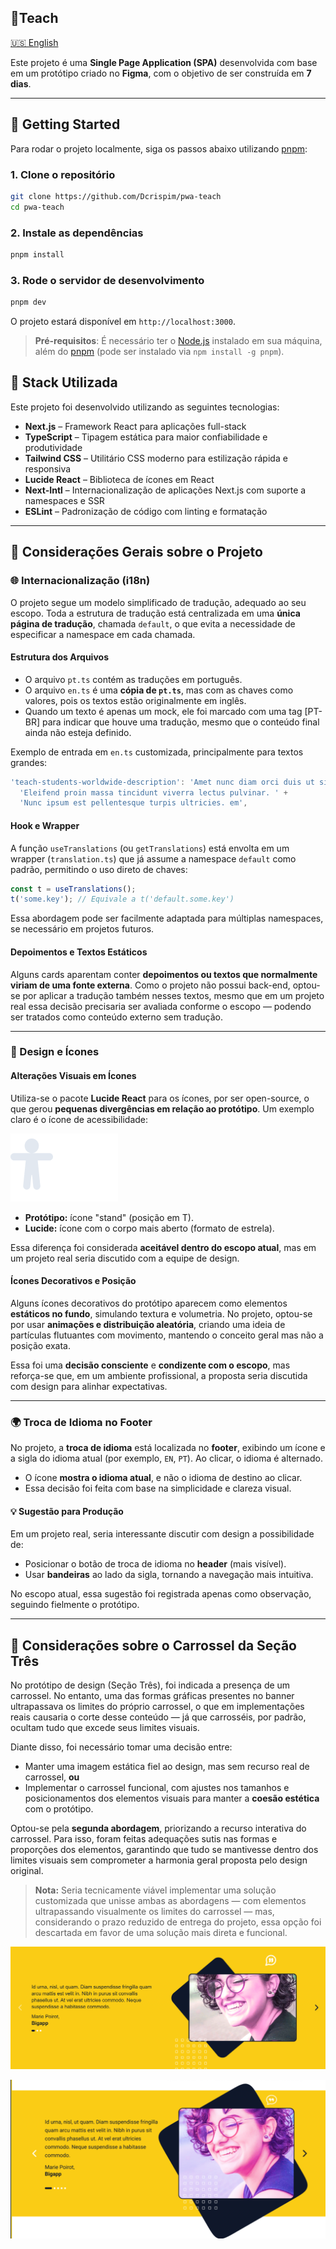 
## 📌Teach
[🇺🇸 English](README.md)

Este projeto é uma **Single Page Application (SPA)** desenvolvida com base em um protótipo criado no **Figma**, com o objetivo de ser construída em **7 dias**.

---

## 🚀 Getting Started

Para rodar o projeto localmente, siga os passos abaixo utilizando [pnpm](https://pnpm.io/):

### 1. Clone o repositório

```bash
git clone https://github.com/Dcrispim/pwa-teach
cd pwa-teach
```

### 2. Instale as dependências

```bash
pnpm install
```

### 3. Rode o servidor de desenvolvimento

```bash
pnpm dev
```

O projeto estará disponível em `http://localhost:3000`.

> **Pré-requisitos**: É necessário ter o [Node.js](https://nodejs.org/) instalado em sua máquina, além do [pnpm](https://pnpm.io/) (pode ser instalado via `npm install -g pnpm`).



## 🧱 Stack Utilizada

Este projeto foi desenvolvido utilizando as seguintes tecnologias:

- **Next.js** – Framework React para aplicações full-stack
- **TypeScript** – Tipagem estática para maior confiabilidade e produtividade
- **Tailwind CSS** – Utilitário CSS moderno para estilização rápida e responsiva
- **Lucide React** – Biblioteca de ícones em React
- **Next-Intl** – Internacionalização de aplicações Next.js com suporte a namespaces e SSR
- **ESLint** – Padronização de código com linting e formatação

---
## 📝 Considerações Gerais sobre o Projeto

### 🌐 Internacionalização (i18n)

O projeto segue um modelo simplificado de tradução, adequado ao seu escopo. Toda a estrutura de tradução está centralizada em uma **única página de tradução**, chamada `default`, o que evita a necessidade de especificar a namespace em cada chamada.

#### Estrutura dos Arquivos

- O arquivo `pt.ts` contém as traduções em português.
- O arquivo `en.ts` é uma **cópia de `pt.ts`**, mas com as chaves como valores, pois os textos estão originalmente em inglês.
- Quando um texto é apenas um mock, ele foi marcado com uma tag [PT-BR] para indicar que houve uma tradução, mesmo que o conteúdo final ainda não esteja definido.


Exemplo de entrada em `en.ts` customizada, principalmente para textos grandes:
```ts
'teach-students-worldwide-description': 'Amet nunc diam orci duis ut sit diam arcu, nec. ' +
  'Eleifend proin massa tincidunt viverra lectus pulvinar. ' +
  'Nunc ipsum est pellentesque turpis ultricies. em',
````

#### Hook e Wrapper

A função `useTranslations` (ou `getTranslations`) está envolta em um wrapper (`translation.ts`) que já assume a namespace `default` como padrão, permitindo o uso direto de chaves:

```ts
const t = useTranslations();
t('some.key'); // Equivale a t('default.some.key')
```

Essa abordagem pode ser facilmente adaptada para múltiplas namespaces, se necessário em projetos futuros.

#### Depoimentos e Textos Estáticos

Alguns cards aparentam conter **depoimentos ou textos que normalmente viriam de uma fonte externa**. Como o projeto não possui back-end, optou-se por aplicar a tradução também nesses textos, mesmo que em um projeto real essa decisão precisaria ser avaliada conforme o escopo — podendo ser tratados como conteúdo externo sem tradução.

---

### 🎨 Design e Ícones

#### Alterações Visuais em Ícones

Utiliza-se o pacote **Lucide React** para os ícones, por ser open-source, o que gerou **pequenas divergências em relação ao protótipo**. Um exemplo claro é o ícone de acessibilidade:

![Comparação](image.png)

* **Protótipo:** ícone "stand" (posição em T).
* **Lucide:** ícone com o corpo mais aberto (formato de estrela).

Essa diferença foi considerada **aceitável dentro do escopo atual**, mas em um projeto real seria discutido com a equipe de design.

#### Ícones Decorativos e Posição

Alguns ícones decorativos do protótipo aparecem como elementos **estáticos no fundo**, simulando textura e volumetria. No projeto, optou-se por usar **animações e distribuição aleatória**, criando uma ideia de partículas flutuantes com movimento, mantendo o conceito geral mas não a posição exata.

Essa foi uma **decisão consciente** e **condizente com o escopo**, mas reforça-se que, em um ambiente profissional, a proposta seria discutida com design para alinhar expectativas.

---

### 🌍 Troca de Idioma no Footer

No projeto, a **troca de idioma** está localizada no **footer**, exibindo um ícone e a sigla do idioma atual (por exemplo, `EN`, `PT`). Ao clicar, o idioma é alternado.

* O ícone **mostra o idioma atual**, e não o idioma de destino ao clicar.
* Essa decisão foi feita com base na simplicidade e clareza visual.

#### 💡 Sugestão para Produção

Em um projeto real, seria interessante discutir com design a possibilidade de:

* Posicionar o botão de troca de idioma no **header** (mais visível).
* Usar **bandeiras** ao lado da sigla, tornando a navegação mais intuitiva.

No escopo atual, essa sugestão foi registrada apenas como observação, seguindo fielmente o protótipo.

---

## 🎠 Considerações sobre o Carrossel da Seção Três

No protótipo de design (Seção Três), foi indicada a presença de um carrossel. No entanto, uma das formas gráficas presentes no banner ultrapassava os limites do próprio carrossel, o que em implementações reais causaria o corte desse conteúdo — já que carrosséis, por padrão, ocultam tudo que excede seus limites visuais.

Diante disso, foi necessário tomar uma decisão entre:

- Manter uma imagem estática fiel ao design, mas sem recurso real de carrossel, **ou**
- Implementar o carrossel funcional, com ajustes nos tamanhos e posicionamentos dos elementos visuais para manter a **coesão estética** com o protótipo.

Optou-se pela **segunda abordagem**, priorizando a recurso interativa do carrossel. Para isso, foram feitas adequações sutis nas formas e proporções dos elementos, garantindo que tudo se mantivesse dentro dos limites visuais sem comprometer a harmonia geral proposta pelo design original.

> **Nota:** Seria tecnicamente viável implementar uma solução customizada que unisse ambas as abordagens — com elementos ultrapassando visualmente os limites do carrossel — mas, considerando o prazo reduzido de entrega do projeto, essa opção foi descartada em favor de uma solução mais direta e funcional.

![Carousel Funcional](image-1.png)

![Design Original](image-2.png)

